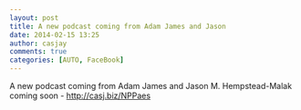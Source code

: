 ```yaml
---
layout: post
title: A new podcast coming from Adam James and Jason 
date: 2014-02-15 13:25
author: casjay
comments: true
categories: [AUTO, FaceBook]
---
```

A new podcast coming from Adam James and Jason M. Hempstead-Malak coming soon - <http://casj.biz/NPPaes>  
